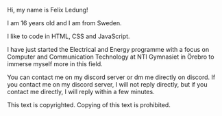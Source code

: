 Hi, my name is Felix Ledung!

I am 16 years old and I am from Sweden.

I like to code in HTML, CSS and JavaScript.

I have just started the Electrical and Energy programme with a focus on Computer and Communication Technology at NTI Gymnasiet in Örebro to immerse myself more in this field.

You can contact me on my discord server or dm me directly on discord. If you contact me on my discord server, I will not reply directly, but if you contact me directly, I will reply within a few minutes.

This text is copyrighted. Copying of this text is prohibited. 
